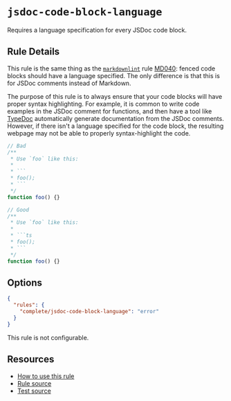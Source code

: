 # `jsdoc-code-block-language`

Requires a language specification for every JSDoc code block.

## Rule Details

This rule is the same thing as the [`markdownlint`](https://github.com/DavidAnson/markdownlint) rule [MD040](https://github.com/DavidAnson/markdownlint/blob/main/doc/Rules.md#md040): fenced code blocks should have a language specified. The only difference is that this is for JSDoc comments instead of Markdown.

The purpose of this rule is to always ensure that your code blocks will have proper syntax highlighting. For example, it is common to write code examples in the JSDoc comment for functions, and then have a tool like [TypeDoc](https://typedoc.org/) automatically generate documentation from the JSDoc comments. However, if there isn't a language specified for the code block, the resulting webpage may not be able to properly syntax-highlight the code.

````ts
// Bad
/**
 * Use `foo` like this:
 *
 * ```
 * foo();
 * ```
 */
function foo() {}

// Good
/**
 * Use `foo` like this:
 *
 * ```ts
 * foo();
 * ```
 */
function foo() {}
````

## Options

```json
{
  "rules": {
    "complete/jsdoc-code-block-language": "error"
  }
}
```

This rule is not configurable.

## Resources

- [How to use this rule](https://complete-ts.github.io/eslint-plugin-complete)
- [Rule source](https://github.com/complete-ts/complete/blob/main/packages/eslint-plugin-complete/src/rules/jsdoc-code-block-language.ts)
- [Test source](https://github.com/complete-ts/complete/blob/main/packages/eslint-plugin-complete/tests/rules/jsdoc-code-block-language.test.ts)
